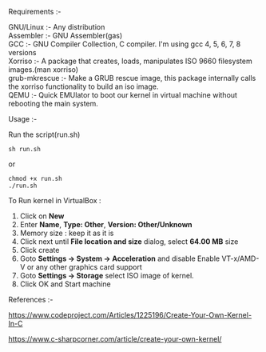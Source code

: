 Requirements :-

GNU/Linux :-  Any distribution<br/>
Assembler :-  GNU Assembler(gas)<br/>
GCC :-  GNU Compiler Collection, C compiler. I'm using gcc 4, 5, 6, 7, 8 versions<br/>
Xorriso :-  A package that creates, loads, manipulates ISO 9660 filesystem images.(man xorriso)<br/>
grub-mkrescue :-  Make a GRUB rescue image, this package internally calls the xorriso functionality to build an iso image.<br/>
QEMU :-  Quick EMUlator to boot our kernel in virtual machine without rebooting the main system.<br/>


Usage :-<br/>

Run the script(run.sh)

	sh run.sh
	
or

	chmod +x run.sh
	./run.sh
	

To Run kernel in VirtualBox :

1) Click on <b>New</b><br/>
2) Enter <b>Name</b>, <b>Type: Other</b>, <b>Version: Other/Unknown</b><br/>
3) Memory size : keep it as it is<br/>
4) Click next until <b>File location and size</b> dialog, select <b>64.00 MB</b> size<br/>
5) Click create<br/>
6) Goto <b>Settings -> System -> Acceleration</b> and disable Enable VT-x/AMD-V or any other graphics card support<br/>
7) Goto <b>Settings -> Storage</b> select ISO image of kernel.<br/>
8) Click OK and Start machine<br/>




References :-

https://www.codeproject.com/Articles/1225196/Create-Your-Own-Kernel-In-C

https://www.c-sharpcorner.com/article/create-your-own-kernel/
